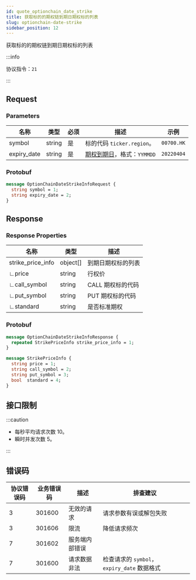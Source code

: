 ```yaml
---
id: quote_optionchain_date_strike
title: 获取标的的期权链到期日期权标的列表
slug: optionchain-date-strike
sidebar_position: 12
---
```


获取标的的期权链到期日期权标的列表

:::info

协议指令：`21`

:::

## Request

### Parameters

| 名称        | 类型   | 必须 | 描述                                             | 示例       |
| ----------- | ------ | ---- | ------------------------------------------------ | ---------- |
| symbol      | string | 是   | 标的代码 `ticker.region`。                       | `00700.HK` |
| expiry_date | string | 是   | [期权到期日](./optionchain-date)，格式：`YYMMDD` | `20220404` |

### Protobuf

```protobuf
message OptionChainDateStrikeInfoRequest {
  string symbol = 1;
  string expiry_date = 2;
}
```

## Response

### Response Properties

| 名称              | 类型     | 描述               |
| ----------------- | -------- | ------------------ |
| strike_price_info | object[] | 到期日期权标的列表 |
| ∟price            | string   | 行权价             |
| ∟call_symbol      | string   | CALL 期权标的代码  |
| ∟put_symbol       | string   | PUT 期权标的代码   |
| ∟standard         | string   | 是否标准期权       |

### Protobuf

```protobuf
message OptionChainDateStrikeInfoResponse {
  repeated StrikePriceInfo strike_price_info = 1;
}

message StrikePriceInfo {
  string price = 1;
  string call_symbol = 2;
  string put_symbol = 3;
  bool  standard = 4;
}
```

## 接口限制

:::caution

- 每秒平均请求次数 10。
- 瞬时并发次数 5。

:::

## 错误码

| 协议错误码 | 业务错误码 | 描述           | 排查建议                                    |
| ---------- | ---------- | -------------- | ------------------------------------------- |
| 3          | 301600     | 无效的请求     | 请求参数有误或解包失败                      |
| 3          | 301606     | 限流           | 降低请求频次                                |
| 7          | 301602     | 服务端内部错误 |                                             |
| 7          | 301600     | 请求数据非法   | 检查请求的 `symbol`，`expiry_date` 数据格式 |
